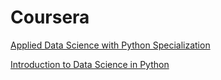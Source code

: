 # Coursera
 
[Applied Data Science with Python Specialization](https://github.com/Alexxxalot/Coursera/tree/main/Applied%20Plotting%2C%20Charting%20%26%20Data%20Representation%20in%20Python)

[Introduction to Data Science in Python](https://github.com/Alexxxalot/Coursera/tree/main/Introduction%20to%20Data%20Science%20in%20Python)
